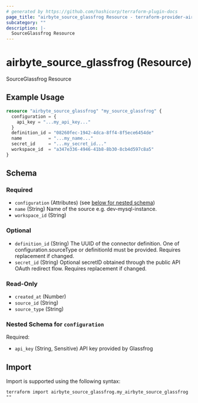 ```yaml
---
# generated by https://github.com/hashicorp/terraform-plugin-docs
page_title: "airbyte_source_glassfrog Resource - terraform-provider-airbyte"
subcategory: ""
description: |-
  SourceGlassfrog Resource
---
```


# airbyte_source_glassfrog (Resource)

SourceGlassfrog Resource

## Example Usage

```terraform
resource "airbyte_source_glassfrog" "my_source_glassfrog" {
  configuration = {
    api_key = "...my_api_key..."
  }
  definition_id = "08260fec-1942-4dca-8ff4-8f5ece6454de"
  name          = "...my_name..."
  secret_id     = "...my_secret_id..."
  workspace_id  = "a347e336-4946-41b8-8b30-8cb4d597c8a5"
}
```

<!-- schema generated by tfplugindocs -->
## Schema

### Required

- `configuration` (Attributes) (see [below for nested schema](#nestedatt--configuration))
- `name` (String) Name of the source e.g. dev-mysql-instance.
- `workspace_id` (String)

### Optional

- `definition_id` (String) The UUID of the connector definition. One of configuration.sourceType or definitionId must be provided. Requires replacement if changed.
- `secret_id` (String) Optional secretID obtained through the public API OAuth redirect flow. Requires replacement if changed.

### Read-Only

- `created_at` (Number)
- `source_id` (String)
- `source_type` (String)

<a id="nestedatt--configuration"></a>
### Nested Schema for `configuration`

Required:

- `api_key` (String, Sensitive) API key provided by Glassfrog

## Import

Import is supported using the following syntax:

```shell
terraform import airbyte_source_glassfrog.my_airbyte_source_glassfrog ""
```
